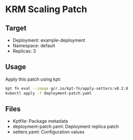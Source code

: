 # KRM Scaling Patch

## Target
- Deployment: example-deployment
- Namespace: default
- Replicas: 3

## Usage
Apply this patch using kpt:
```bash
kpt fn eval --image gcr.io/kpt-fn/apply-setters:v0.2.0
kubectl apply -f deployment-patch.yaml
```

## Files
- Kptfile: Package metadata
- deployment-patch.yaml: Deployment replica patch
- setters.yaml: Configuration values
